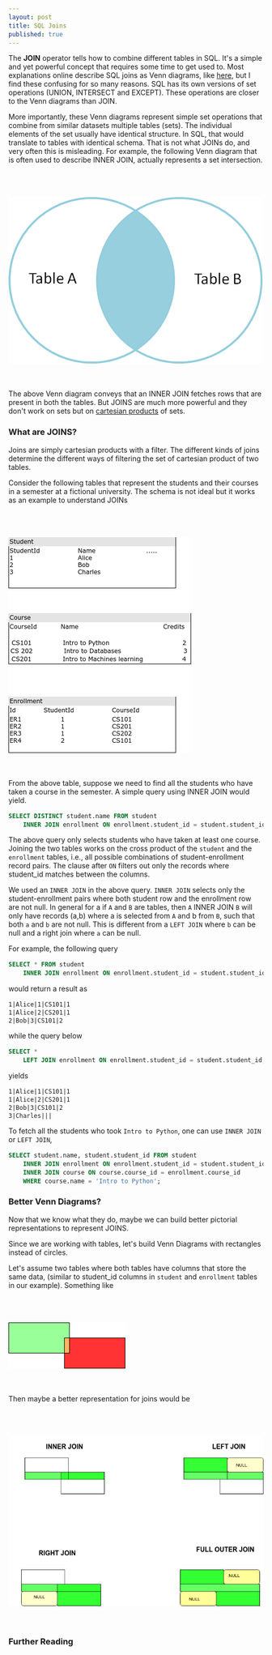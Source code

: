 ```yaml
---
layout: post
title: SQL Joins
published: true
---
```



The **JOIN** operator tells how to combine different tables in SQL. It's a simple and yet powerful concept that requires some time to get used to. Most explanations online  describe SQL joins as Venn diagrams, like [here](http://www1.udel.edu/evelyn/SQL-Class2/SQLclass2_Join.html), but I find these confusing for so many reasons. SQL has its own versions of set operations (UNION, INTERSECT and EXCEPT). These operations are closer to the Venn diagrams than JOIN.

More importantly, these Venn diagrams represent simple set operations that combine from similar datasets multiple tables (sets). The individual elements of the set usually have identical structure. In SQL, that would translate to tables with identical schema. That is not what JOINs do, and very often this is misleading. For example, the following Venn diagram that is often used to describe INNER JOIN, actually represents a set intersection.

<br/><br/><br/>
![](../images/inner-join.png) 
<br/><br/><br/>

The above Venn diagram conveys that an INNER JOIN fetches rows that are present in both the tables. But JOINS are much more powerful and they don't work on sets but on [cartesian products](https://en.wikipedia.org/wiki/Cartesian_product) of sets.

### What are JOINS?

Joins are simply cartesian products with a filter. The different kinds of joins determine the different ways of filtering the set of cartesian product of two tables.

Consider the following tables that represent the students and their courses in a semester at a fictional university. The schema is not ideal but it works as an example to understand JOINs

<br/><br/><br/>
![](../images/tables.png) 
<br/><br/><br/>


From the above table, suppose we need to find all the students who have taken a course in the semester. A simple query using INNER JOIN would yield.

```sql
SELECT DISTINCT student.name FROM student
    INNER JOIN enrollment ON enrollment.student_id = student.student_id;
```

The above query only selects students who have taken at least one course. Joining the two tables works on the cross product of the `student` and the `enrollment` tables, i.e., all possible combinations of student-enrollment record pairs. The clause after `ON` filters out only the records where student_id matches between the columns.

We used an `INNER JOIN` in the above query. `INNER JOIN` selects only the student-enrollment pairs where both student row and the enrollment row are not null. In general for a if `A` and `B` are tables, then `A` INNER JOIN `B` will only have records (a,b) where a is selected from `A` and b from `B`, such that both `a` and `b` are not null.
This is different from a `LEFT JOIN` where `b` can be null and a right join where `a` can be null.


For example, the following query

```sql
SELECT * FROM student
    INNER JOIN enrollment ON enrollment.student_id = student.student_id;
```
would return a result as

```
1|Alice|1|CS101|1
1|Alice|2|CS201|1
2|Bob|3|CS101|2
```


while the query below
```sql
SELECT *
    LEFT JOIN enrollment ON enrollment.student_id = student.student_id;
```

yields

```
1|Alice|1|CS101|1
1|Alice|2|CS201|1
2|Bob|3|CS101|2
3|Charles|||
```


To fetch all the students who took `Intro to Python`, one can use `INNER JOIN` or `LEFT JOIN`,

```sql
SELECT student.name, student.student_id FROM student
    INNER JOIN enrollment ON enrollment.student_id = student.student_id
    INNER JOIN course ON course.course_id = enrollment.course_id
    WHERE course.name = 'Intro to Python';
```

### Better Venn Diagrams?


Now that we know what they do, maybe we can build better pictorial representations to represent JOINS.

Since we are working with tables, let's build Venn Diagrams with rectangles instead of circles.

Let's assume two tables where both tables have columns that store the same data, (similar to student_id columns in `student` and `enrollment` tables in our example). Something like


<br/><br/><br/>
![](../images/intro-joins.png) 
<br/><br/><br/>


Then maybe a better representation for joins would be


<br/><br/><br/>
![](../images/all-joins.png) 
<br/><br/><br/>


### Further Reading

